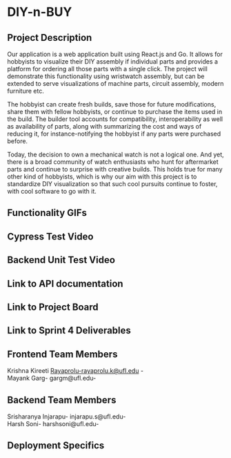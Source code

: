 # DIY-n-BUY

## Project Description

Our application is a web application built using React.js and Go. It allows for hobbyists to visualize their DIY assembly if individual parts and provides a platform for ordering all those parts with a single click. The project will demonstrate this functionality using wristwatch assembly, but can be extended to serve visualizations of machine parts, circuit assembly, modern furniture etc.

The hobbyist can create fresh builds, save those for future modifications, share them with fellow hobbyists, or continue to purchase the items used in the build. The builder tool accounts for compatibility, interoperability as well as availability of parts, along with summarizing the cost and ways of reducing it, for instance-notifying the hobbyist if any parts were purchased before.

Today, the decision to own a mechanical watch is not a logical one. And yet, there is a broad community of watch enthusiasts who hunt for aftermarket parts and continue to surprise with creative builds. This holds true for many other kind of hobbyists, which is why our aim with this project is to standardize DIY visualization so that such cool pursuits continue to foster, with cool software to go with it.

## Functionality GIFs



## Cypress Test Video

## Backend Unit Test Video

## Link to API documentation

## Link to Project Board

## Link to Sprint 4 Deliverables

## Frontend Team Members

Krishna Kireeti Rayaprolu-rayaprolu.k@ufl.edu -<br/>
Mayank Garg- gargm@ufl.edu- <br/>

## Backend Team Members
Srisharanya Injarapu- injarapu.s@ufl.edu- <br/>
Harsh Soni- harshsoni@ufl.edu-  <br/>

## Deployment Specifics
